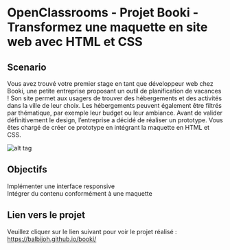 # OpenClassrooms - Projet Booki - Transformez une maquette en site web avec HTML et CSS
## Scenario
Vous avez trouvé votre premier stage en tant que développeur web chez Booki, une petite entreprise proposant un outil de planification de vacances ! Son site permet aux usagers de trouver des hébergements et des activités dans la ville de leur choix. Les hébergements peuvent également être filtrés par thématique, par exemple leur budget ou leur ambiance. Avant de valider définitivement le design, l’entreprise a décidé de réaliser un prototype. Vous êtes chargé de créer ce prototype en intégrant la maquette en HTML et CSS.

![alt tag](https://github.com/balbijoh/booki/blob/d5902909fda4cb3277bfb99183d932b408df8af1/desktop-model.png)

## Objectifs
Implémenter une interface responsive <br>
Intégrer du contenu conformément à une maquette

## Lien vers le projet
Veuillez cliquer sur le lien suivant pour voir le projet réalisé : https://balbijoh.github.io/booki/
